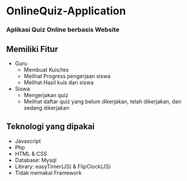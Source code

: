 # OnlineQuiz-Application
### Aplikasi Quiz Online berbasis Website

## Memiliki Fitur
- Guru
  - Membuat Kuis/tes
  - Melihat Progress pengerjaan siswa
  - Melihat Hasil kuis dari siswa
- Siswa
  - Mengerjakan quiz
  - Melihat daftar quiz yang belum dikerjakan, telah dikerjakan, dan sedang dikerjakan
  
## Teknologi yang dipakai 
- Javascript
- Php
- HTML & CSS
- Database: Mysql
- Library: easyTimer(JS) & FlipClock(JS)
- Tidak memakai Framework
